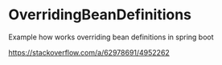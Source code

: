 # OverridingBeanDefinitions
Example how works overriding bean definitions in spring boot

https://stackoverflow.com/a/62978691/4952262
